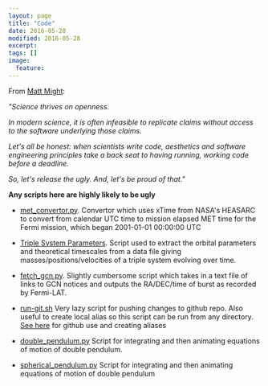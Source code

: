 ```yaml
---
layout: page
title: "Code"
date: 2016-05-28
modified: 2016-05-28
excerpt:
tags: []
image:
  feature:
---
```


From [Matt Might](http://matt.might.net/articles/crapl/): 

<p><i> "Science thrives on openness.

In modern science, it is often infeasible to replicate claims without
access to the software underlying those claims.

Let's all be honest: when scientists write code, aesthetics and
software engineering principles take a back seat to having running,
working code before a deadline.

So, let's release the ugly.  And, let's be proud of that." </i></p>

<p><b>Any scripts here are highly likely to be ugly</b></p>


* [met_convertor.py](https://github.com/tomkimpson/Fermi-MET-convertor). Convertor which uses xTime from NASA's HEASARC to convert from calendar UTC time to mission elapsed MET time for the Fermi mission, which began 2001-01-01 00:00:00 UTC


* [Triple System Parameters](https://github.com/tomkimpson/Kozai). Script used to extract the orbital parameters and theoretical timescales from a data file giving masses/positions/velocities of a triple system evolving over time. 

* [fetch_gcn.py](https://github.com/tomkimpson/GCN). Slightly cumbersome script which takes in a text file of links to GCN notices and outputs the RA/DEC/time of burst as recorded by Fermi-LAT.

* [run-git.sh](https://github.com/tomkimpson/git-sh)<a href=""></a> Very lazy script for pushing changes to github repo. Also useful to create local alias so this script can be run from any directory. [See here](http://tomkimpson.com/using-github.html) for github use and creating aliases

* [double_pendulum.py](https://github.com/tomkimpson/doublependulum) Script for integrating and then animating equations of motion of double pendulum.

* [spherical_pendulum.py](https://github.com/tomkimpson/sphericalpendulum) Script for integrating and then animating equations of motion of double pendulum